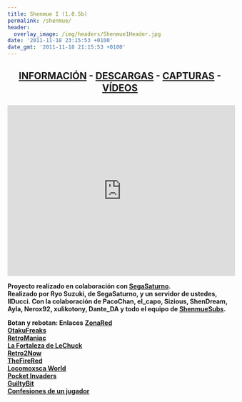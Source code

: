 ```yaml
---
title: Shenmue I (1.0.5b)
permalink: /shenmue/
header:
  overlay_image: /img/headers/Shenmue1Header.jpg
date: '2011-11-18 23:15:53 +0100'
date_gmt: '2011-11-18 21:15:53 +0100'
---
```

<h2 style="text-align: center;"><strong><a href="/shenmue/informacion/">INFORMACIÓN</a> - <a href="/shenmue/descargar/">DESCARGAS</a> - <a href="/shenmue/capturas/">CAPTURAS</a> - <a href="/shenmue/videos/">VÍDEOS</a></strong></h2>

<p style="text-align: center;"><iframe src="http://www.youtube.com/embed/GVlQRcCcG-8?rel=0" width="510" height="383" frameborder="0" allowfullscreen="allowfullscreen"></iframe></p>

**Proyecto realizado en colaboración con [SegaSaturno](http://www.segasaturno.com).**  
**Realizado por Ryo Suzuki, de SegaSaturno, y un servidor de ustedes, IlDucci. Con la colaboración 
de PacoChan, el_capo, Sizious, ShenDream, Ayla, Nerox92, xulikotony, Dante_DA y todo el equipo de 
[ShenmueSubs](http://shenmuesubs.sourceforge.net/).**

**Botan y rebotan: Enlaces**
[**ZonaRed**](http://www.zonared.com/noticias/fans-shenmue-traducido-castellano-titulo-sega/)  
[**OtakuFreaks**](http://www.otakufreaks.com/traduccion-de-shenmue-al-espanol)  
[**RetroManiac**](http://retromaniacmagazine.blogspot.com.es/2012/06/la-nueva-traduccion-al-espanol-de.html)  
[**La Fortaleza de LeChuck**](http://www.lafortalezadelechuck.com/2012/06/shenmue-traducido-al-espanol.html)  
[**Retro2Now**](http://retro2now.blogspot.com.es/2012/06/nueva-traduccion-de-shenmue-al.html)  
[**TheFireRed**](http://www.alejandro-ace-translator.es/2012/06/shenmue-i-en-espanol-ya-disponible/)  
[**Locomoxsca World**](http://locomosxca-world.blogspot.com.es/2012/06/ya-tenemos-el-shenmue-en-castellano.html)  
[**Pocket Invaders**](http://www.pocketinvaders.com/noticias/3062/iiducci-publica-el-parche-de-traduccion-de-shenmue-al-castellano.html)  
[**GuiltyBit**](http://www.guiltybit.com/articulos/shenmue-tras-12-anos-habla-castellano/)  
[**Confesiones de un jugador**](http://www.confesionesdeunjugador.es/index.php?topic=1955.0)
